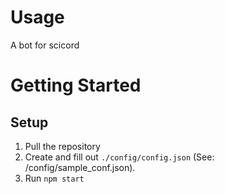 # Usage
A bot for scicord

# Getting Started
## Setup
1. Pull the repository
2. Create and fill out `./config/config.json` (See: /config/sample_conf.json).
3. Run `npm start`


